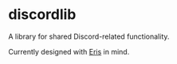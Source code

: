 # discordlib
A library for shared Discord-related functionality.

Currently designed with [Eris](https://abal.moe/Eris/) in mind.

